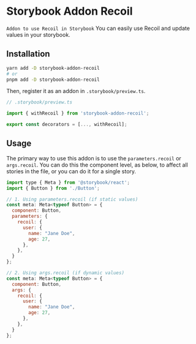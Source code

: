 # Storybook Addon Recoil

`Addon to use Recoil in Storybook`
You can easily use Recoil and update values ​​in your storybook.

## Installation

```sh
yarn add -D storybook-addon-recoil
# or
pnpm add -D storybook-addon-recoil
```

Then, register it as an addon in `.storybook/preview.ts`.

```js
// .storybook/preview.ts

import { withRecoil } from 'storybook-addon-recoil';

export const decorators = [..., withRecoil];
```

## Usage

The primary way to use this addon is to use the `parameters.recoil` or `args.recoil`. You can do this the
component level, as below, to affect all stories in the file, or you can do it for a single story.

```js
import type { Meta } from '@storybook/react';
import { Button } from './Button';

// 1. Using parameters.recoil (if static values)
const meta: Meta<typeof Button> = {
  component: Button,
  parameters: {
    recoil: {
      user: {
        name: "Jane Doe",
        age: 27,
      },
    },
  }
};

// 2. Using args.recoil (if dynamic values)
const meta: Meta<typeof Button> = {
  component: Button,
  args: {
    recoil: {
      user: {
        name: "Jane Doe",
        age: 27,
      },
    },
  }
};

```
